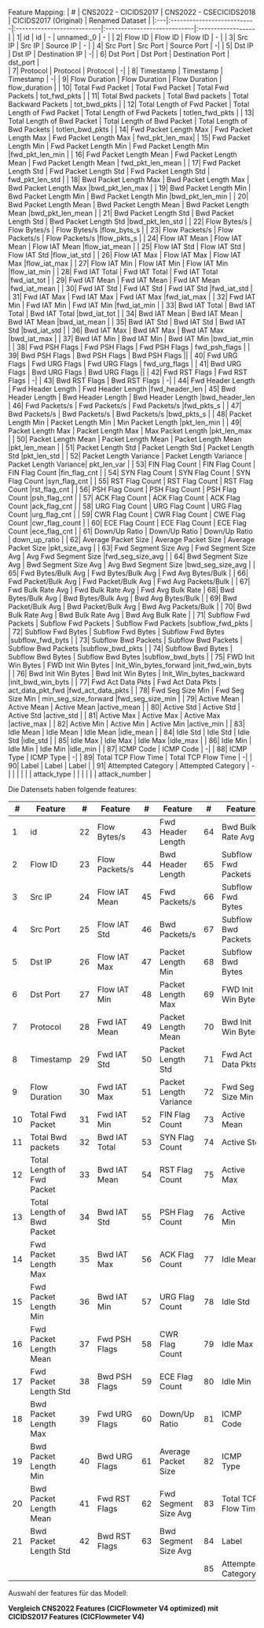 
Feature Mapping:
| #  | CNS2022 - CICIDS2017       | CNS2022 - CSECICIDS2018    | CICIDS2017 (Original)       | Renamed Dataset   |
|:---|:---------------------------|:---------------------------|:----------------------------|:------------------|
|   1| id                         | id                         | - | unnamed:_0 | - |
|   2| Flow ID                    | Flow ID                    | Flow ID | - |
|   3| Src IP                     | Src IP                     | Source IP | - |
|   4| Src Port                   | Src Port                   | Source Port | -|
|   5| Dst IP                     | Dst IP                     | Destination IP | -|
|   6| Dst Port                   | Dst Port                   | Destination Port |			dst_port	|				
|   7| Protocol                   | Protocol                   | Protocol | -|
|   8| Timestamp                  | Timestamp                  | Timestamp | -|
|   9| Flow Duration              | Flow Duration              | Flow Duration | flow_duration |
|  10| Total Fwd Packet           | Total Fwd Packet           | Total Fwd Packets | tot_fwd_pkts |
|  11| Total Bwd packets          | Total Bwd packets          | Total Backward Packets | tot_bwd_pkts |
|  12| Total Length of Fwd Packet | Total Length of Fwd Packet | Total Length of Fwd Packets | totlen_fwd_pkts |
|  13| Total Length of Bwd Packet | Total Length of Bwd Packet | Total Length of Bwd Packets | totlen_bwd_pkts |
|  14| Fwd Packet Length Max      | Fwd Packet Length Max      | Fwd Packet Length Max | fwd_pkt_len_max|
|  15| Fwd Packet Length Min      | Fwd Packet Length Min      | Fwd Packet Length Min |fwd_pkt_len_min |
|  16| Fwd Packet Length Mean     | Fwd Packet Length Mean     | Fwd Packet Length Mean | fwd_pkt_len_mean |
|  17| Fwd Packet Length Std      | Fwd Packet Length Std      | Fwd Packet Length Std | fwd_pkt_len_std |
|  18| Bwd Packet Length Max      | Bwd Packet Length Max      | Bwd Packet Length Max |bwd_pkt_len_max |
|  19| Bwd Packet Length Min      | Bwd Packet Length Min      | Bwd Packet Length Min |bwd_pkt_len_min |
|  20| Bwd Packet Length Mean     | Bwd Packet Length Mean     | Bwd Packet Length Mean |bwd_pkt_len_mean |
|  21| Bwd Packet Length Std      | Bwd Packet Length Std      | Bwd Packet Length Std |bwd_pkt_len_std |
|  22| Flow Bytes/s               | Flow Bytes/s               | Flow Bytes/s |flow_byts_s |
|  23| Flow Packets/s             | Flow Packets/s             | Flow Packets/s |flow_pkts_s |
|  24| Flow IAT Mean              | Flow IAT Mean              | Flow IAT Mean |flow_iat_mean |
|  25| Flow IAT Std               | Flow IAT Std               | Flow IAT Std |flow_iat_std |
|  26| Flow IAT Max               | Flow IAT Max               | Flow IAT Max |flow_iat_max |
|  27| Flow IAT Min               | Flow IAT Min               | Flow IAT Min |flow_iat_min |
|  28| Fwd IAT Total              | Fwd IAT Total              | Fwd IAT Total |fwd_iat_tot |
|  29| Fwd IAT Mean               | Fwd IAT Mean               | Fwd IAT Mean |fwd_iat_mean |
|  30| Fwd IAT Std                | Fwd IAT Std                | Fwd IAT Std |fwd_iat_std |
|  31| Fwd IAT Max                | Fwd IAT Max                | Fwd IAT Max |fwd_iat_max |
|  32| Fwd IAT Min                | Fwd IAT Min                | Fwd IAT Min |fwd_iat_min |
|  33| Bwd IAT Total              | Bwd IAT Total              | Bwd IAT Total |bwd_iat_tot |
|  34| Bwd IAT Mean               | Bwd IAT Mean               | Bwd IAT Mean |bwd_iat_mean |
|  35| Bwd IAT Std                | Bwd IAT Std                | Bwd IAT Std |bwd_iat_std |
|  36| Bwd IAT Max                | Bwd IAT Max                | Bwd IAT Max |bwd_iat_max |
|  37| Bwd IAT Min                | Bwd IAT Min                | Bwd IAT Min |bwd_iat_min |
|  38| Fwd PSH Flags              | Fwd PSH Flags              | Fwd PSH Flags | fwd_psh_flags |
|  39| Bwd PSH Flags              | Bwd PSH Flags              | Bwd PSH Flags ||
|  40| Fwd URG Flags              | Fwd URG Flags              | Fwd URG Flags | fwd_urg_flags |
|  41| Bwd URG Flags              | Bwd URG Flags              | Bwd URG Flags ||
|  42| Fwd RST Flags              | Fwd RST Flags              | -|
|  43| Bwd RST Flags              | Bwd RST Flags              | -|
|  44| Fwd Header Length          | Fwd Header Length          | Fwd Header Length |fwd_header_len
|  45| Bwd Header Length          | Bwd Header Length          | Bwd Header Length |bwd_header_len
|  46| Fwd Packets/s              | Fwd Packets/s              | Fwd Packets/s |fwd_pkts_s |
|  47| Bwd Packets/s              | Bwd Packets/s              | Bwd Packets/s |bwd_pkts_s |
|  48| Packet Length Min          | Packet Length Min          | Min Packet Length |pkt_len_min |
|  49| Packet Length Max          | Packet Length Max          | Max Packet Length |pkt_len_max |
|  50| Packet Length Mean         | Packet Length Mean         | Packet Length Mean |pkt_len_mean |
|  51| Packet Length Std          | Packet Length Std          | Packet Length Std |pkt_len_std |
|  52| Packet Length Variance     | Packet Length Variance     | Packet Length Variance| pkt_len_var |
|  53| FIN Flag Count             | FIN Flag Count             | FIN Flag Count |fin_flag_cnt |
|  54| SYN Flag Count             | SYN Flag Count             | SYN Flag Count |syn_flag_cnt |
|  55| RST Flag Count             | RST Flag Count             | RST Flag Count |rst_flag_cnt |
|  56| PSH Flag Count             | PSH Flag Count             | PSH Flag Count |psh_flag_cnt |
|  57| ACK Flag Count             | ACK Flag Count             | ACK Flag Count |ack_flag_cnt |
|  58| URG Flag Count             | URG Flag Count             | URG Flag Count |urg_flag_cnt |
|  59| CWR Flag Count             | CWR Flag Count             | CWE Flag Count |cwr_flag_count |
|  60| ECE Flag Count             | ECE Flag Count             | ECE Flag Count |ece_flag_cnt |
|  61| Down/Up Ratio              | Down/Up Ratio              | Down/Up Ratio | down_up_ratio |
|  62| Average Packet Size        | Average Packet Size        | Average Packet Size |pkt_size_avg |
|  63| Fwd Segment Size Avg       | Fwd Segment Size Avg       | Avg Fwd Segment Size |fwd_seg_size_avg |
|  64| Bwd Segment Size Avg       | Bwd Segment Size Avg       | Avg Bwd Segment Size |bwd_seg_size_avg |
|  65| Fwd Bytes/Bulk Avg         | Fwd Bytes/Bulk Avg         | Fwd Avg Bytes/Bulk  |
|  66| Fwd Packet/Bulk Avg        | Fwd Packet/Bulk Avg        | Fwd Avg Packets/Bulk |
|  67| Fwd Bulk Rate Avg          | Fwd Bulk Rate Avg          | Fwd Avg Bulk Rate
|  68| Bwd Bytes/Bulk Avg         | Bwd Bytes/Bulk Avg         | Bwd Avg Bytes/Bulk |
|  69| Bwd Packet/Bulk Avg        | Bwd Packet/Bulk Avg        | Bwd Avg Packets/Bulk |
|  70| Bwd Bulk Rate Avg          | Bwd Bulk Rate Avg          | Bwd Avg Bulk Rate |
|  71| Subflow Fwd Packets        | Subflow Fwd Packets        | Subflow Fwd Packets |subflow_fwd_pkts |
|  72| Subflow Fwd Bytes          | Subflow Fwd Bytes          | Subflow Fwd Bytes |subflow_fwd_byts |
|  73| Subflow Bwd Packets        | Subflow Bwd Packets        | Subflow Bwd Packets |subflow_bwd_pkts |
|  74| Subflow Bwd Bytes          | Subflow Bwd Bytes          | Subflow Bwd Bytes |subflow_bwd_byts |
|  75| FWD Init Win Bytes         | FWD Init Win Bytes         | Init_Win_bytes_forward  |init_fwd_win_byts |
|  76| Bwd Init Win Bytes         | Bwd Init Win Bytes         | Init_Win_bytes_backward |init_bwd_win_byts |
|  77| Fwd Act Data Pkts          | Fwd Act Data Pkts          | act_data_pkt_fwd |fwd_act_data_pkts |
|  78| Fwd Seg Size Min           | Fwd Seg Size Min           | min_seg_size_forward |fwd_seg_size_min |
|  79| Active Mean                | Active Mean                | Active Mean |active_mean |
|  80| Active Std                 | Active Std                 | Active Std |active_std |
|  81| Active Max                 | Active Max                 | Active Max |active_max |
|  82| Active Min                 | Active Min                 | Active Min |active_min |
|  83| Idle Mean                  | Idle Mean                  | Idle Mean |idle_mean |
|  84| Idle Std                   | Idle Std                   | Idle Std |idle_std |
|  85| Idle Max                   | Idle Max                   | Idle Max |idle_max |
|  86| Idle Min                   | Idle Min                   | Idle Min |idle_min |
|  87| ICMP Code                  | ICMP Code                  | -|
|  88| ICMP Type                  | ICMP Type                  | -|
|  89| Total TCP Flow Time        | Total TCP Flow Time        | -|
|  90| Label                      | Label                      | Label |
|  91| Attempted Category         | Attempted Category         | -|
|	|	|	|	|	attack_type |
|	|	|	|	|	attack_number |



Die Datensets haben folgende features:

| # | Feature | # | Feature | # | Feature | # | Feature |
|---|---------|---|---------|---|---------|---|---------|
| 1 | id | 22 | Flow Bytes/s | 43 | Fwd Header Length | 64 | Bwd Bulk Rate Avg |
| 2 | Flow ID | 23 | Flow Packets/s | 44 | Bwd Header Length | 65 | Subflow Fwd Packets |
| 3 | Src IP | 24 | Flow IAT Mean | 45 | Fwd Packets/s | 66 | Subflow Fwd Bytes |
| 4 | Src Port | 25 | Flow IAT Std | 46 | Bwd Packets/s | 67 | Subflow Bwd Packets |
| 5 | Dst IP | 26 | Flow IAT Max | 47 | Packet Length Min | 68 | Subflow Bwd Bytes |
| 6 | Dst Port | 27 | Flow IAT Min | 48 | Packet Length Max | 69 | FWD Init Win Bytes |
| 7 | Protocol | 28 | Fwd IAT Mean | 49 | Packet Length Mean | 70 | Bwd Init Win Bytes |
| 8 | Timestamp | 29 | Fwd IAT Std | 50 | Packet Length Std | 71 | Fwd Act Data Pkts |
| 9 | Flow Duration | 30 | Fwd IAT Max | 51 | Packet Length Variance | 72 | Fwd Seg Size Min |
| 10 | Total Fwd Packet | 31 | Fwd IAT Min | 52 | FIN Flag Count | 73 | Active Mean |
| 11 | Total Bwd packets | 32 | Bwd IAT Total | 53 | SYN Flag Count | 74 | Active Std |
| 12 | Total Length of Fwd Packet | 33 | Bwd IAT Mean | 54 | RST Flag Count | 75 | Active Max |
| 13 | Total Length of Bwd Packet | 34 | Bwd IAT Std | 55 | PSH Flag Count | 76 | Active Min |
| 14 | Fwd Packet Length Max | 35 | Bwd IAT Max | 56 | ACK Flag Count | 77 | Idle Mean |
| 15 | Fwd Packet Length Min | 36 | Bwd IAT Min | 57 | URG Flag Count | 78 | Idle Std |
| 16 | Fwd Packet Length Mean | 37 | Fwd PSH Flags | 58 | CWR Flag Count | 79 | Idle Max |
| 17 | Fwd Packet Length Std | 38 | Bwd PSH Flags | 59 | ECE Flag Count | 80 | Idle Min |
| 18 | Bwd Packet Length Max | 39 | Fwd URG Flags | 60 | Down/Up Ratio | 81 | ICMP Code |
| 19 | Bwd Packet Length Min | 40 | Bwd URG Flags | 61 | Average Packet Size | 82 | ICMP Type |
| 20 | Bwd Packet Length Mean | 41 | Fwd RST Flags | 62 | Fwd Segment Size Avg | 83 | Total TCP Flow Time |
| 21 | Bwd Packet Length Std | 42 | Bwd RST Flags | 63 | Bwd Segment Size Avg | 84 | Label |
| | | | | | | 85 | Attempted Category |


Auswahl der features für das Modell:

**Vergleich CNS2022 Features (CICFlowmeter V4 optimized) mit CICIDS2017 Features (CICFlowmeter V4)**
